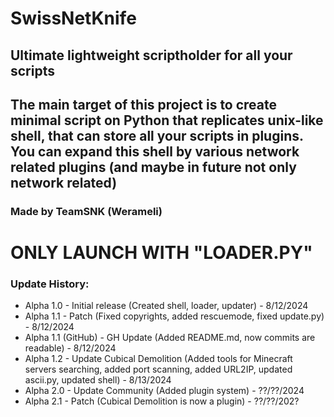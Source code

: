 # SwissNetKnife
## Ultimate lightweight scriptholder for all your scripts
## The main target of this project is to create minimal script on Python that replicates unix-like shell, that can store all your scripts in plugins. You can expand this shell by various network related plugins (and maybe in future not only network related)

### Made by TeamSNK (Werameli)

# ONLY LAUNCH WITH "LOADER.PY"

### Update History:
- Alpha 1.0 - Initial release (Created shell, loader, updater) - 8/12/2024
- Alpha 1.1 - Patch (Fixed copyrights, added rescuemode, fixed update.py) - 8/12/2024
- Alpha 1.1 (GitHub) - GH Update (Added README.md, now commits are readable) - 8/12/2024
- Alpha 1.2 - Update Cubical Demolition (Added tools for Minecraft servers searching, added port scanning, added URL2IP, updated ascii.py, updated shell) - 8/13/2024
- Alpha 2.0 - Update Community (Added plugin system) - ??/??/2024
- Alpha 2.1 - Patch (Cubical Demolition is now a plugin) - ??/??/202?
